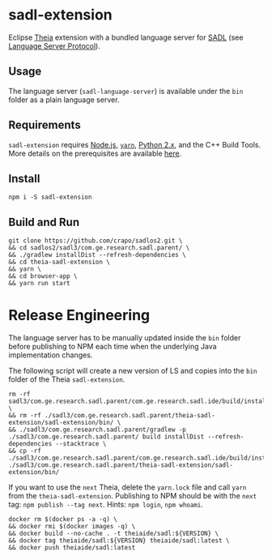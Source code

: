 # sadl-extension

Eclipse [Theia](https://github.com/theia-ide/theia) extension with a bundled language server for [SADL](http://sadl.sourceforge.net) (see [Language Server Protocol](https://github.com/Microsoft/language-server-protocol)).

## Usage

The language server (`sadl-language-server`) is available under the `bin` folder as a plain language server.

## Requirements

`sadl-extension` requires [Node.js](https://nodejs.org/), [`yarn`](https://yarnpkg.com), [Python 2.x](https://www.python.org/downloads/release/python-2715/), and the C++ Build Tools. More details on the prerequisites are available [here](https://github.com/theia-ide/theia/blob/master/doc/Developing.md#prerequisites).

## Install

    npm i -S sadl-extension

## Build and Run

    git clone https://github.com/crapo/sadlos2.git \
    && cd sadlos2/sadl3/com.ge.research.sadl.parent/ \
    && ./gradlew installDist --refresh-dependencies \
    && cd theia-sadl-extension \
    && yarn \
    && cd browser-app \
    && yarn run start


# Release Engineering

The language server has to be manually updated inside the `bin` folder before publishing to NPM each time when the underlying Java implementation changes.

The following script will create a new version of LS and copies into the `bin` folder of the Theia `sadl-extension`. 
```
rm -rf sadl3/com.ge.research.sadl.parent/com.ge.research.sadl.ide/build/install/ \
&& rm -rf ./sadl3/com.ge.research.sadl.parent/theia-sadl-extension/sadl-extension/bin/ \
&& ./sadl3/com.ge.research.sadl.parent/gradlew -p ./sadl3/com.ge.research.sadl.parent/ build installDist --refresh-dependencies --stacktrace \
&& cp -rf ./sadl3/com.ge.research.sadl.parent/com.ge.research.sadl.ide/build/install/ ./sadl3/com.ge.research.sadl.parent/theia-sadl-extension/sadl-extension/bin/
```

If you want to use the `next` Theia, delete the `yarn.lock` file and call `yarn` from the `theia-sadl-extension`.
Publishing to NPM should be with the `next` tag: `npm publish --tag next`. Hints: `npm login`, `npm whoami`.

```
docker rm $(docker ps -a -q) \
&& docker rmi $(docker images -q) \
&& docker build --no-cache . -t theiaide/sadl:${VERSION} \
&& docker tag theiaide/sadl:${VERSION} theiaide/sadl:latest \
&& docker push theiaide/sadl:latest
```